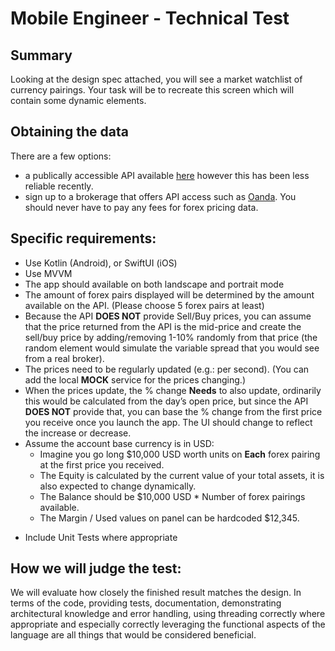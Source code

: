 # Mobile Engineer - Technical Test

## Summary

Looking at the design spec attached, you will see a market watchlist of currency pairings. Your task will be to recreate this screen which will contain some dynamic elements. 

## Obtaining the data

There are a few options:
- a publically accessible API available [here](https://www.freeforexapi.com/Home/Api) however this has been less reliable recently.
- sign up to a brokerage that offers API access such as [Oanda](https://developer.oanda.com/). You should never have to pay any fees for forex pricing data.
 
## Specific requirements:
 
- Use Kotlin (Android), or SwiftUI (iOS)
- Use MVVM
- The app should available on both landscape and portrait mode
- The amount of forex pairs displayed will be determined by the amount available on the API. (Please choose 5 forex pairs at least)
- Because the API **DOES NOT** provide Sell/Buy prices, you can assume that the price returned from the API is the mid-price and create the sell/buy price by adding/removing 1-10% randomly from that price (the random element would simulate the variable spread that you would see from a real broker).
- The prices need to be regularly updated (e.g.: per second). (You can add the local **MOCK** service for the prices changing.)
- When the prices update, the % change **Needs** to also update, ordinarily this would be calculated from the day’s open price, but since the API **DOES NOT** provide that, you can base the % change from the first price you receive once you launch the app. The UI should change to reflect the increase or decrease.
- Assume the account base currency is in USD:
    * Imagine you go long $10,000 USD worth units on **Each** forex pairing at the first price you received.
    * The Equity is calculated by the current value of your total assets, it is also expected to change dynamically.
    * The Balance should be $10,000 USD * Number of forex pairings available.
    * The Margin / Used values on panel can be hardcoded $12,345.
* Include Unit Tests where appropriate
 
## How we will judge the test:
 
We will evaluate how closely the finished result matches the design. In terms of the code, providing tests, documentation, demonstrating architectural knowledge and error handling, using threading correctly where appropriate and especially correctly leveraging the functional aspects of the language are all things that would be considered beneficial. 
